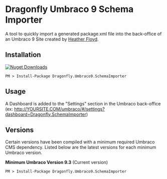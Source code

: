 # Dragonfly Umbraco 9 Schema Importer #

A tool to quickly import a generated package.xml file into the back-office of an Umbraco 9 Site created by [Heather Floyd](https://www.HeatherFloyd.com).

## Installation ##
[![Nuget Downloads](https://buildstats.info/nuget/Dragonfly.Umbraco9.SchemaImporter)](https://www.nuget.org/packages/Dragonfly.Umbraco9.SchemaImporter/)

    PM > Install-Package Dragonfly.Umbraco9.SchemaImporter

## Usage ##
A Dashboard is added to the "Settings" section in the Umbraco back-office (ex: http://YOURSITE.COM/umbraco/#/settings?dashboard=Dragonfly.SchemaImporter)

## Versions ##
Certain versions have been compiled with a minimum required Umbraco CMS dependency. Listed below are the latest versions for each minimum Umbraco version.

**Minimum Umbraco Version 9.3**
(Current version)

    PM > Install-Package Dragonfly.Umbraco9.SchemaImporter



